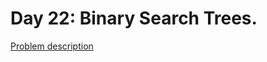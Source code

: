 # Day 22: Binary Search Trees.

[Problem description](https://www.hackerrank.com/challenges/30-binary-search-trees)
